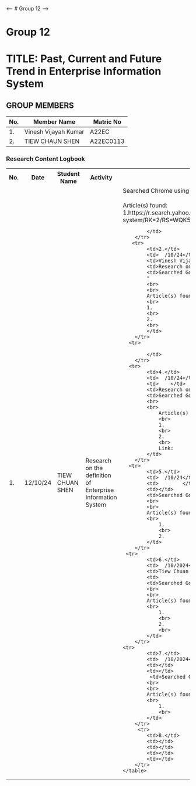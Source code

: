<-- # Group 12 -->
# Group 12 

# TITLE: Past, Current and Future Trend in Enterprise Information System
## GROUP MEMBERS
|No. | Member Name | Matric No|
|--|--|--|
|1. | Vinesh Vijayah Kumar   |A22EC   |
|2. | TIEW CHAUN SHEN | A22EC0113|

<div class="logbook-section">
    <h3>Research Content Logbook</h3>
    <table>
        <tr>
            <th>No.</th>
            <th>Date</th>
            <th>Student Name</th>
            <th>Activity</th>
            <th>Details</th>
        </tr>
        <tr>
            <td>1.</td>
            <td>12/10/24</td>
            <td>TIEW CHUAN SHEN </td>
            <td>Research on the definition of Enterprise Information System</td>
            <td>Searched Chrome using keyword: 
            "Enterprise Information System"
            <br>
            <br>
            Article(s) found:
            <br>
            1.https://r.search.yahoo.com/_ylt=AwrKHEhehgxnKAIAvN7jPwx.;_ylu=Y29sbwNzZzMEcG9zAzEEdnRpZAMEc2VjA3Ny/RV=2/RE=1730083679/RO=10/RU=https%3a%2f%2fwww.britannica.com%2ftopic%2finformation-system/RK=2/RS=WQK5dxZ4M.klW9qonaArIlWGbyE-
            2.https://en.wikipedia.org/wiki/Enterprise_information_system

            </td>
        </tr>
       <tr>
            <td>2.</td>
            <td>  /10/24</td>
            <td>Vinesh Vijayah kumar</td>
            <td>Research on </td>
            <td>Searched Google using keyword: 
            "                          "
            <br>
            <br>
            Article(s) found:
            <br>
            1.  
            <br>
            2. 
            <br>
            </td>
        </tr>
      <tr>
  
            </td>
        </tr>
      <tr>
            <td>4.</td>
            <td>  /10/24</td>
            <td>    </td>
            <td>Research on                 </td>
            <td>Searched Google using keyword: "            "
            <br>
            <br>
                Article(s) found:
                <br>
                1. 
                <br>
                2. 
                <br> 
                Link: 
            </td>
        </tr>
      <tr>
            <td>5.</td>
            <td>  /10/24</td>
            <td>        </td>
            <td></td>
            <td>Searched Google using keyword: "                "
            <br>
            <br>
            Article(s) found:
            <br>
                1. 
                <br>
                2. 
            </td>
        </tr>
     <tr>
            <td>6.</td>
            <td>  /10/2024</td>
            <td>Tiew Chuan Shen</td>
            <td>                  </td>
            <td>Searched Google using keyword: "          "
            <br>
            <br>
            Article(s) found:
            <br>
                1. 
                <br>
                2.
                <br>
            </td>
        </tr>
    <tr>
            <td>7.</td>
            <td>  /10/2024</td>
            <td></td>
            <td></td>
             <td>Searched Google using keyword: ""
            <br>
            <br>
            Article(s) found:
            <br>
                1. 
                <br>
            </td>
        </tr>
         <tr>
            <td>8.</td>
            <td></td>
            <td></td>
            <td></td>
            <td></td>
        </tr>
    </table>
</div>


